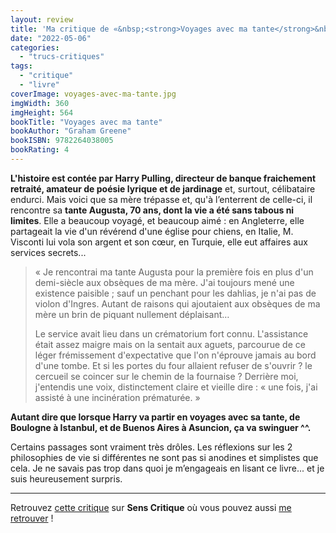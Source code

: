 ```yaml
---
layout: review
title: 'Ma critique de «&nbsp;<strong>Voyages avec ma tante</strong>&nbsp;» de <em>Graham Greene</em>'
date: "2022-05-06"
categories: 
  - "trucs-critiques"
tags: 
  - "critique"
  - "livre"
coverImage: voyages-avec-ma-tante.jpg
imgWidth: 360
imgHeight: 564
bookTitle: "Voyages avec ma tante"
bookAuthor: "Graham Greene"
bookISBN: 9782264038005  
bookRating: 4
---
```


<strong>L'histoire est contée par Harry Pulling, directeur de banque fraichement retraité, amateur de poésie lyrique et de jardinage</strong> et, surtout, célibataire endurci. Mais voici que sa mère trépasse et, qu'à l’enterrent de celle-ci, il rencontre sa <strong>tante Augusta, 70 ans, dont la vie a été sans tabous ni limites</strong>. Elle a beaucoup voyagé, et beaucoup aimé : en Angleterre, elle partageait la vie d'un révérend d'une église pour chiens, en Italie, M. Visconti lui vola son argent et son cœur, en Turquie, elle eut affaires aux services secrets...

<blockquote>
	<p>«&nbsp;Je rencontrai ma tante Augusta pour la première fois en plus d'un demi-siècle aux obsèques de ma mère. J'ai toujours mené une existence paisible ; sauf un penchant pour les dahlias, je n'ai pas de violon d'Ingres. Autant de raisons qui ajoutaient aux obsèques de ma mère un brin de piquant nullement déplaisant…</p>
	<p>Le service avait lieu dans un crématorium fort connu. L'assistance était assez maigre mais on la sentait aux aguets, parcourue de ce léger frémissement d'expectative que l'on n'éprouve jamais au bord d'une tombe. Et si les portes du four allaient refuser de s'ouvrir ? le cercueil se coincer sur le chemin de la fournaise ? Derrière moi, j'entendis une voix, distinctement claire et vieille dire : « une fois, j'ai assisté à une incinération prématurée.&nbsp;»</p>
</blockquote>

<strong>Autant dire que lorsque Harry va partir en voyages avec sa tante, de Boulogne à Istanbul, et de Buenos Aires à Asuncion, ça va swinguer ^^.</strong>

Certains passages sont vraiment très drôles. Les réflexions sur les 2 philosophies de vie si différentes ne sont pas si anodines et simplistes que cela. Je ne savais pas trop dans quoi je m’engageais en lisant ce livre... et je suis heureusement surpris.
 
* * *

Retrouvez [cette critique](https://www.senscritique.com/livre/Voyages_avec_ma_tante/critique/271395420) sur **Sens Critique** où vous pouvez aussi [me retrouver](http://www.senscritique.com/Arnaud_Malon) !
